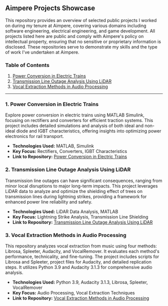 ## Aimpere Projects Showcase

This repository provides an overview of selected public projects I worked on during my tenure at Aimpere, covering various domains including software engineering, electrical engineering, and game development. All projects listed here are public and comply with Aimpere's policy on intellectual property, ensuring that no sensitive or proprietary information is disclosed. These repositories serve to demonstrate my skills and the type of work I've undertaken at Aimpere.

### Table of Contents

1. [Power Conversion in Electric Trains](#power-conversion-in-electric-trains)
2. [Transmission Line Outage Analysis Using LiDAR](#transmission-line-outage-analysis-using-lidar)
3. [Vocal Extraction Methods in Audio Processing](#vocal-extraction-methods-in-audio-processing)

---

### 1. Power Conversion in Electric Trains

Explore power conversion in electric trains using MATLAB Simulink, focusing on rectifiers and converters for efficient traction systems. This project includes detailed simulations and analysis of both ideal and non-ideal diode and IGBT characteristics, offering insights into optimizing power electronics for rail transport.

- **Technologies Used:** MATLAB, Simulink
- **Key Focus:** Rectifiers, Converters, IGBT Characteristics
- **Link to Repository:** [Power Conversion in Electric Trains](https://github.com/EngrIbrahimAdnan/TrainPowerConverterSim)

### 2. Transmission Line Outage Analysis Using LiDAR

Transmission line outages can have significant consequences, ranging from minor local disruptions to major long-term impacts. This project leverages LiDAR data to analyze and optimize the shielding effect of trees on transmission lines during lightning strikes, providing a framework for enhanced power line reliability and safety.

- **Technologies Used:** LiDAR Data Analysis, MATLAB
- **Key Focus:** Lightning Strike Analysis, Transmission Line Shielding
- **Link to Repository:** [Transmission Line Outage Analysis Using LiDAR](https://github.com/EngrIbrahimAdnan/LightningStrikeTransmissionModels)

### 3. Vocal Extraction Methods in Audio Processing

This repository analyzes vocal extraction from music using four methods: Librosa, Spleeter, Audacity, and VocalRemover. It evaluates each method's performance, technicality, and fine-tuning. The project includes scripts for Librosa and Spleeter, project files for Audacity, and detailed replication steps. It utilizes Python 3.9 and Audacity 3.1.3 for comprehensive audio analysis.

- **Technologies Used:** Python 3.9, Audacity 3.1.3, Librosa, Spleeter, VocalRemover
- **Key Focus:** Audio Processing, Vocal Extraction Techniques
- **Link to Repository:** [Vocal Extraction Methods in Audio Processing](https://github.com/EngrIbrahimAdnan/VocalExtraction-Evaluation)

